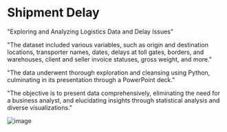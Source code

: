 # Shipment Delay

"Exploring and Analyzing Logistics Data and Delay Issues"

"The dataset included various variables, such as origin and destination locations, transporter names, dates, delays at toll gates, borders, and warehouses, client and seller invoice statuses, gross weight, and more."

"The data underwent thorough exploration and cleansing using Python, culminating in its presentation through a PowerPoint deck."

"The objective is to present data comprehensively, eliminating the need for a business analyst, and elucidating insights through statistical analysis and diverse visualizations."

![image](https://github.com/analystmatt22/ShipmentDelay/assets/66938992/359e63e2-f4cb-461f-8728-74886d100dd2)
